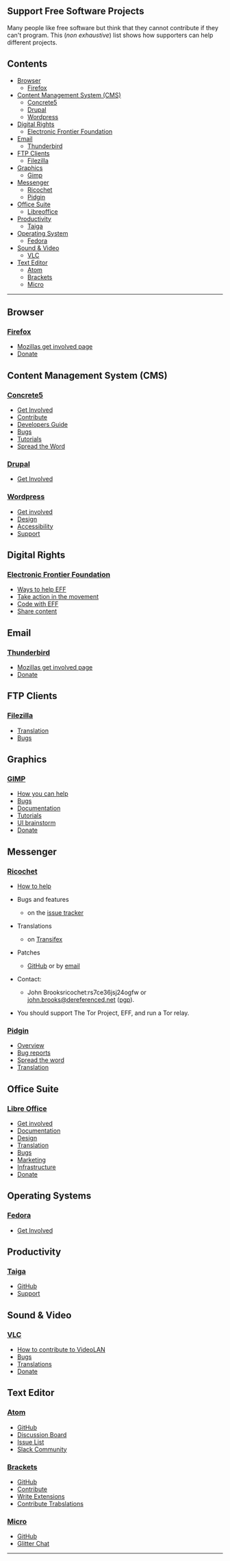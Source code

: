 ## Support Free Software Projects  

Many people like free software but think that they cannot contribute if they can't program. This (*non exhaustive*) list shows how supporters can help different projects.

## Contents

  - [Browser](#browser)
    - [Firefox](#firefox)
  - [Content Management System (CMS)](#content-management-system-cms)
    - [Concrete5](#concrete5)
    - [Drupal](#drupal)
    - [Wordpress](#wordpress)
  - [Digital Rights](#digital-rights)
    - [Electronic Frontier Foundation](#electronic-frontier-foundation)
  - [Email](#email)
    - [Thunderbird](#thunderbird)
  - [FTP Clients](#ftp-clients)
    - [Filezilla](#filezilla)
  - [Graphics](#graphics)
    - [Gimp](#gimp)
  - [Messenger](#messenger)
    - [Ricochet](#ricochet)
    - [Pidgin](#pidgin)
  - [Office Suite](#office-suite)
    - [Libreoffice](#libreoffice)
  - [Productivity](#productivity)
    - [Taiga](#taiga)
  - [Operating System](#operating-system)
    - [Fedora](#fedora)
  - [Sound & Video](#sound--video)
    - [VLC](#vlc)
  - [Text Editor](#text-editor)
    - [Atom](#atom)
    - [Brackets](#brackets)
    - [Micro](#micro)

---

## Browser

### [Firefox](https://www.mozilla.org/en-US/firefox/products/)

* [Mozillas get involved page](https://support.mozilla.org/en-US/get-involved)
* [Donate](https://donate.mozilla.org/en-US/)


## Content Management System (CMS)

### [Concrete5](https://www.concrete5.org/)

* [Get Involved](http://www.concrete5.org/developers)
* [Contribute](http://documentation.concrete5.org/contribute)
* [Developers Guide](http://documentation.concrete5.org/developers)
* [Bugs](https://www.concrete5.org/developers/bugs/5-7-5-9/)
* [Tutorials](http://documentation.concrete5.org/tutorials)
* [Spread the Word](https://www.concrete5.org/marketplace/swag)

### [Drupal](https://www.drupal.org/)

* [Get Involved](https://www.drupal.org/getting-involved)

### [Wordpress](https://wordpress.org/)

* [Get involved](https://make.wordpress.org/)
* [Design](https://make.wordpress.org/design)
* [Accessibility](https://make.wordpress.org/accessibility/)
* [Support](https://make.wordpress.org/support/)


## Digital Rights

### [Electronic Frontier Foundation](https://www.eff.org)

* [Ways to help EFF](https://www.eff.org/helpout)
* [Take action in the movement](https://act.eff.org/)
* [Code with EFF](https://www.eff.org/about/opportunities/volunteer/coding-with-eff)
* [Share content](https://www.eff.org/press)


## Email

### [Thunderbird](https://www.mozilla.org/en-US/thunderbird//)

* [Mozillas get involved page](https://support.mozilla.org/en-US/get-involved)
* [Donate](https://donate.mozilla.org/en-US/)


## FTP Clients

### [Filezilla](https://filezilla-project.org/)

* [Translation](https://filezilla-project.org/translations.php)
* [Bugs](https://trac.filezilla-project.org/)


## Graphics

### [GIMP](https://www.gimp.org/)

* [How you can help](https://www.gimp.org/develop/)
* [Bugs](https://www.gimp.org/bugs/)
* [Documentation](https://www.gimp.org/docs/)
* [Tutorials](https://www.gimp.org/tutorials/)
* [UI brainstorm](https://gimp-brainstorm.blogspot.de/)
* [Donate](https://www.gimp.org/donating/)


## Messenger

### [Ricochet](https://ricochet.im/)

* [How to help](https://ricochet.im/#how-to-help)

* Bugs and features
  * on the [issue tracker](https://github.com/ricochet-im/ricochet/issues)
* Translations
  * on [Transifex](https://www.transifex.com/projects/p/ricochet/) 
* Patches     
  * [GitHub](https://github.com/ricochet-im/ricochet) or by [email](john.brooks@dereferenced.net)
* Contact:    
  * John Brooksricochet:rs7ce36jsj24ogfw or john.brooks@dereferenced.net ([pgp](https://ricochet.im/john-brooks.asc)).
* You should support The Tor Project, EFF, and run a Tor relay.
  
### [Pidgin](https://pidgin.im/)

* [Overview](https://developer.pidgin.im/)
* [Bug reports](https://developer.pidgin.im/wiki/TipsForBugReports)
* [Spread the word](https://developer.pidgin.im/wiki/SpreadPidginAvatars)
* [Translation](https://developer.pidgin.im/wiki/TipsForTranslators)


## Office Suite

### [Libre Office](https://www.libreoffice.org/)

* [Get involved](https://www.libreoffice.org/community/get-involved/)
* [Documentation](https://www.libreoffice.org/community/get-involved/#docs)
* [Design](https://wiki.documentfoundation.org/Design)
* [Translation](https://www.libreoffice.org/community/localization/)
* [Bugs](https://www.libreoffice.org/community/get-involved/#qa)
* [Marketing](https://www.libreoffice.org/community/get-involved/#marketing)
* [Infrastructure](https://www.libreoffice.org/community/infrastructure/)
* [Donate](https://www.libreoffice.org/donate/)


## Operating Systems

### [Fedora](https://getfedora.org/)

* [Get Involved](https://fedoraproject.org/wiki/Join)


## Productivity

### [Taiga](https://taiga.io/)

* [GitHub](https://github.com/taigaio/)
* [Support](https://tree.taiga.io/support/)


## Sound & Video

### [VLC](https://www.videolan.org/vlc/)

* [How to contribute to VideoLAN](https://www.videolan.org/contribute.html)
* [Bugs](https://trac.videolan.org/vlc)
* [Translations](https://www.videolan.org/developers/i18n/transifex-howto.html)
* [Donate](https://www.videolan.org/contribute.html#money)


## Text Editor

### [Atom](https://atom.io/)

* [GitHub](https://github.com/atom/atom)
* [Discussion Board](https://github.com/atom/atom)
* [Issue List](https://github.com/atom/atom/issues)
* [Slack Community](http://atom-slack.herokuapp.com/)

### [Brackets](http://brackets.io/)

* [GitHub](https://github.com/adobe/brackets)
* [Contribute](http://brackets.io/contribute.html)
* [Write Extensions](https://github.com/adobe/brackets/wiki/How-to-Write-Extensions)
* [Contribute Trabslations](https://github.com/adobe/brackets/blob/master/src/nls/README.md)

### [Micro](https://micro-editor.github.io/index.html)

* [GitHub](https://github.com/zyedidia/micro)
* [Glitter Chat](https://gitter.im/zyedidia/micro)

---

